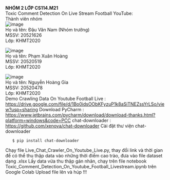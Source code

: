 **NHÓM 2 LỚP CS114.M21** <br>
Toxic Comment Detection On Live Stream Football YouTube: 
<br>Thành viên nhóm <br> 
![image](https://user-images.githubusercontent.com/77335278/161459897-342efe01-4d1f-41e4-990d-212558f61c46.png) <br>
Họ và tên: Đậu Văn Nam (Nhóm trưởng) <br>
MSSV: 20521626 <br>
Lớp: KHMT2020 <br>

![image](https://user-images.githubusercontent.com/77335278/161459925-8278b0da-e511-4b53-85f3-1b166ba074f7.png) <br>
Họ và tên: Phạm Xuân Hoàng <br>
MSSV: 20520519 <br>
Lớp: KHMT2020 <br>

![image](https://user-images.githubusercontent.com/77335278/161459868-836c8403-9711-4a35-acaa-6bf49be5b5f2.png) <br>
Họ và tên: Nguyễn Hoàng Gia <br>
MSSV: 20520478 <br>
Lớp: KHMT2020 <br>
Demo Crawling Data On Youtube Football Live : https://drive.google.com/file/d/1Bo0idsOObKFyzuP1k8aSiTNEZssYrLSo/view?usp=sharing
Download PyCharm : https://www.jetbrains.com/pycharm/download/download-thanks.html?platform=windows&code=PCC
chat-downloader : https://github.com/xenova/chat-downloader
Cài đặt thư viện chat-downloader 
```
   $ pip install chat-downloader
```
Chạy file Live_Chat_Crawler_On_Youtube_Live.py, thay đổi link và thời gian để có thể thu thập data vào những thời điểm cao trào, đưa vào file dataset dạng .xlsx
Lấy data vừa thu thập gán nhãn, chạy trên file notebook Toxic_Comment_Detection_On_Youtube_Football_Livestream.ipynb trên Google Colab
Upload file lên và húp !!!
